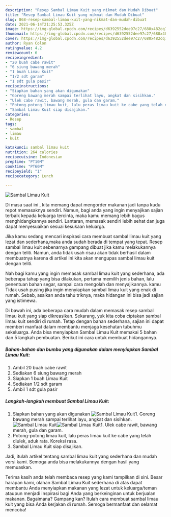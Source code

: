 ```yaml
---
description: "Resep Sambal Limau Kuit yang nikmat dan Mudah Dibuat"
title: "Resep Sambal Limau Kuit yang nikmat dan Mudah Dibuat"
slug: 868-resep-sambal-limau-kuit-yang-nikmat-dan-mudah-dibuat
date: 2021-06-14T21:25:53.325Z
image: https://img-global.cpcdn.com/recipes/d6392552dee97c27/680x482cq70/sambal-limau-kuit-foto-resep-utama.jpg
thumbnail: https://img-global.cpcdn.com/recipes/d6392552dee97c27/680x482cq70/sambal-limau-kuit-foto-resep-utama.jpg
cover: https://img-global.cpcdn.com/recipes/d6392552dee97c27/680x482cq70/sambal-limau-kuit-foto-resep-utama.jpg
author: Ryan Colon
ratingvalue: 4.2
reviewcount: 6
recipeingredient:
- "20 buah cabe rawit"
- "6 siung bawang merah"
- "1 buah Limau Kuit"
- "1/2 sdt garam"
- "1 sdt gula pasir"
recipeinstructions:
- "Siapkan bahan yang akan digunakan"
- "Goreng bawang merah sampai terlihat layu, angkat dan sisihkan."
- "Ulek cabe rawit, bawang merah, gula dan garam."
- "Potong-potong limau kuit, lalu peras limau kuit ke cabe yang telah diulek, aduk rata. Koreksi rasa."
- "Sambal Limau Kuit siap disajikan."
categories:
- Resep
tags:
- sambal
- limau
- kuit

katakunci: sambal limau kuit 
nutrition: 264 calories
recipecuisine: Indonesian
preptime: "PT10M"
cooktime: "PT60M"
recipeyield: "1"
recipecategory: Lunch

---
```



![Sambal Limau Kuit](https://img-global.cpcdn.com/recipes/d6392552dee97c27/680x482cq70/sambal-limau-kuit-foto-resep-utama.jpg)

Di masa  saat ini , kita memang dapat mengorder makanan jadi tanpa kudu repot memasaknya sendiri. Namun, bagi anda yang ingin menyajikan sajian terbaik kepada keluarga tercinta, maka kamu memang lebih bagus menghidangkannya sendiri. Lantaran, memasak sendiri lebih sehat dan juga dapat menyesuaikan sesuai kesukaan keluarga.

Jika kamu sedang mencari inspirasi cara membuat sambal limau kuit yang lezat dan sederhana,maka anda sudah berada di tempat yang tepat. Resep sambal limau kuit  sebenarnya gampang dibuat jika kamu melakukannya dengan teliti. Namun, anda tidak usah risau akan tidak berhasil dalam membuatnya 
karena di artikel ini kita akan mengupas sambal limau kuit dengan teliti.  



Nah bagi kamu yang ingin memasak sambal limau kuit yang sederhana, ada beberapa tahap yang bisa dilakukan, pertama memilih jenis bahan, lalu penentuan bahan segar, sampai cara mengolah dan menyajikannya. kamu Tidak usah pusing jika ingin menyiapkan sambal limau kuit yang enak di rumah. Sebab, asalkan anda  tahu triknya, maka hidangan ini bisa jadi sajian yang istimewa.

Di bawah ini, ada beberapa cara mudah dalam memasak resep sambal limau kuit yang siap dikreasikan. Sekarang, yuk kita coba ciptakan sambal limau kuit sendiri di rumah. Tetap dengan bahan sederhana, sajian ini dapat memberi manfaat dalam membantu menjaga kesehatan tubuhmu sekeluarga. Anda bisa menyiapkan Sambal Limau Kuit memakai 5 bahan dan 5 langkah pembuatan. Berikut ini cara untuk membuat hidangannya.

<!--inarticleads1-->

##### Bahan-bahan dan bumbu yang digunakan dalam menyiapkan Sambal Limau Kuit:

1. Ambil 20 buah cabe rawit
1. Sediakan 6 siung bawang merah
1. Siapkan 1 buah Limau Kuit
1. Sediakan 1/2 sdt garam
1. Ambil 1 sdt gula pasir




<!--inarticleads2-->

##### Langkah-langkah membuat Sambal Limau Kuit:

1. Siapkan bahan yang akan digunakan
<img src="https://img-global.cpcdn.com/steps/6aced6e1e0ceea67/160x128cq70/sambal-limau-kuit-langkah-memasak-1-foto.jpg" alt="Sambal Limau Kuit">1. Goreng bawang merah sampai terlihat layu, angkat dan sisihkan.
<img src="https://img-global.cpcdn.com/steps/010f0862863d3575/160x128cq70/sambal-limau-kuit-langkah-memasak-2-foto.jpg" alt="Sambal Limau Kuit"><img src="https://img-global.cpcdn.com/steps/a2815db7e8c745db/160x128cq70/sambal-limau-kuit-langkah-memasak-2-foto.jpg" alt="Sambal Limau Kuit">1. Ulek cabe rawit, bawang merah, gula dan garam.
1. Potong-potong limau kuit, lalu peras limau kuit ke cabe yang telah diulek, aduk rata. Koreksi rasa.
1. Sambal Limau Kuit siap disajikan.




Jadi, itulah artikel tentang  sambal limau kuit  yang sederhana dan mudah versi kami. Semoga anda bisa melakukannya dengan hasil yang memuaskan. 

Terima kasih anda telah membaca resep yang kami tampilkan di sini. Besar harapan kami, olahan  Sambal Limau Kuit sederhana di atas dapat membantu Anda menyiapkan makanan yang lezat untuk keluarga/teman ataupun menjadi inspirasi bagi Anda yang berkeinginan untuk berjualan makanan. Bagaimana? Gampang kan? Itulah cara membuat sambal limau kuit yang bisa Anda kerjakan di rumah. Semoga bermanfaat dan selamat mencoba!

